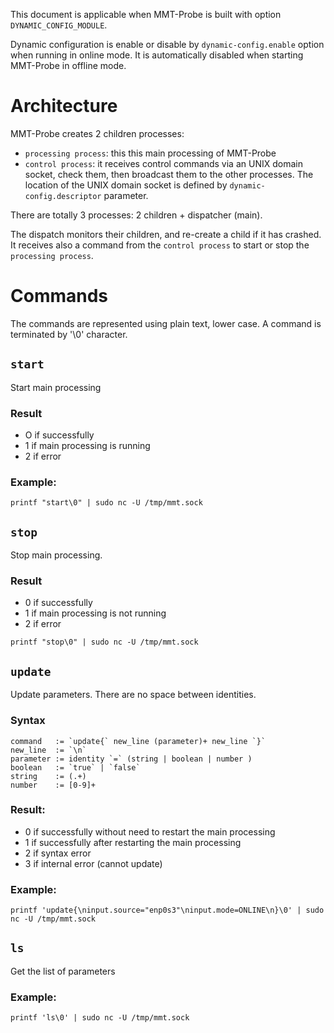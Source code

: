 This document is applicable when MMT-Probe is built with option `DYNAMIC_CONFIG_MODULE`.

Dynamic configuration is enable or disable by `dynamic-config.enable` option when running in online mode.
It is automatically disabled when starting MMT-Probe in offline mode.


# Architecture

MMT-Probe creates 2 children processes:

- `processing process`: this this main processing of MMT-Probe
- `control process`: it receives control commands via an UNIX domain socket, check them, then broadcast them to the other processes. The location of the UNIX domain socket is defined by `dynamic-config.descriptor` parameter.

There are totally 3 processes: 2 children + dispatcher (main).

The dispatch monitors their children, and re-create a child if it has crashed. It receives also a command from the `control process` to start or stop the `processing process`.

# Commands

The commands are represented using plain text, lower case.
A command is terminated by '\0' character.




## `start`

Start main processing

### Result

- O if successfully
- 1 if main processing is running
- 2 if error

### Example:

```
printf "start\0" | sudo nc -U /tmp/mmt.sock
```

## `stop`

Stop main processing.

### Result

- 0 if successfully
- 1 if main processing is not running
- 2 if error 

```
printf "stop\0" | sudo nc -U /tmp/mmt.sock
```

## `update`

Update parameters.
There are no space between identities.

### Syntax


```
command   := `update{` new_line (parameter)+ new_line `}`
new_line  := `\n`
parameter := identity `=` (string | boolean | number )
boolean   := `true` | `false`
string    := (.+)
number    := [0-9]+
```


### Result:

- 0 if successfully without need to restart the main processing
- 1 if successfully after restarting the main processing
- 2 if syntax error
- 3 if internal error (cannot update) 

### Example:

```
printf 'update{\ninput.source="enp0s3"\ninput.mode=ONLINE\n}\0' | sudo nc -U /tmp/mmt.sock
```

## `ls`

Get the list of parameters

### Example:

```
printf 'ls\0' | sudo nc -U /tmp/mmt.sock
```
